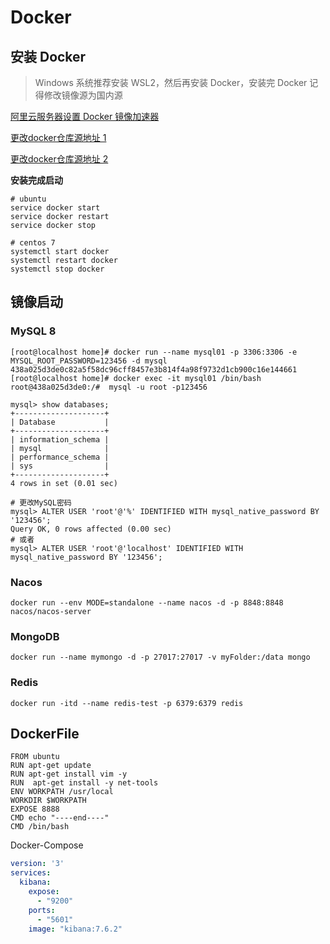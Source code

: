# Docker



## 安装 Docker

> Windows 系统推荐安装 WSL2，然后再安装 Docker，安装完 Docker 记得修改镜像源为国内源

[阿里云服务器设置 Docker 镜像加速器](https://cr.console.aliyun.com/cn-hangzhou/instances/mirrors)

[更改docker仓库源地址 1](https://blog.csdn.net/m0_37886429/article/details/80323149)

[更改docker仓库源地址 2](https://www.jianshu.com/p/df75f9b5fcf6)



**安装完成启动**

```shell
# ubuntu
service docker start
service docker restart
service docker stop

# centos 7
systemctl start docker
systemctl restart docker
systemctl stop docker
```



## 镜像启动



### MySQL 8

```shell
[root@localhost home]# docker run --name mysql01 -p 3306:3306 -e MYSQL_ROOT_PASSWORD=123456 -d mysql
438a025d3de0c82a5f58dc96cff8457e3b814f4a98f9732d1cb900c16e144661
[root@localhost home]# docker exec -it mysql01 /bin/bash
root@438a025d3de0:/#  mysql -u root -p123456 

mysql> show databases;
+--------------------+
| Database           |
+--------------------+
| information_schema |
| mysql              |
| performance_schema |
| sys                |
+--------------------+
4 rows in set (0.01 sec)

# 更改MySQL密码
mysql> ALTER USER 'root'@'%' IDENTIFIED WITH mysql_native_password BY '123456';
Query OK, 0 rows affected (0.00 sec)
# 或者
mysql> ALTER USER 'root'@'localhost' IDENTIFIED WITH mysql_native_password BY '123456';
```



### Nacos

```shell
docker run --env MODE=standalone --name nacos -d -p 8848:8848 nacos/nacos-server
```



### MongoDB

```shell
docker run --name mymongo -d -p 27017:27017 -v myFolder:/data mongo
```



### Redis

```shell
docker run -itd --name redis-test -p 6379:6379 redis
```



## DockerFile

```shell
FROM ubuntu
RUN apt-get update
RUN apt-get install vim -y
RUN  apt-get install -y net-tools
ENV WORKPATH /usr/local
WORKDIR $WORKPATH
EXPOSE 8888
CMD echo "----end----"
CMD /bin/bash
```



Docker-Compose

```yaml
version: '3'
services:
  kibana:
    expose: 
      - "9200"
    ports: 
      - "5601"
    image: "kibana:7.6.2"
```



